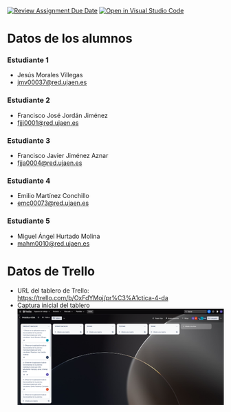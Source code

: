 [![Review Assignment Due Date](https://classroom.github.com/assets/deadline-readme-button-24ddc0f5d75046c5622901739e7c5dd533143b0c8e959d652212380cedb1ea36.svg)](https://classroom.github.com/a/hCaQWL7N)
[![Open in Visual Studio Code](https://classroom.github.com/assets/open-in-vscode-718a45dd9cf7e7f842a935f5ebbe5719a5e09af4491e668f4dbf3b35d5cca122.svg)](https://classroom.github.com/online_ide?assignment_repo_id=10906707&assignment_repo_type=AssignmentRepo)


# Datos de los alumnos

### Estudiante 1
* Jesús Morales Villegas
* jmv00037@red.ujaen.es

### Estudiante 2
* Francisco José Jordán Jiménez
* fjjj0001@red.ujaen.es

### Estudiante 3
* Francisco Javier Jiménez Aznar
* fjja0004@red.ujaen.es

### Estudiante 4
* Emilio Martínez Conchillo
* emc00073@red.ujaen.es

### Estudiante 5
* Miguel Ángel Hurtado Molina
* mahm0010@red.ujaen.es

# Datos de Trello
* URL del tablero de Trello: https://trello.com/b/OxFdYMoj/pr%C3%A1ctica-4-da
* Captura inicial del tablero
![captura_inicial_trello](assets/img/Inicio_Trello.png)
